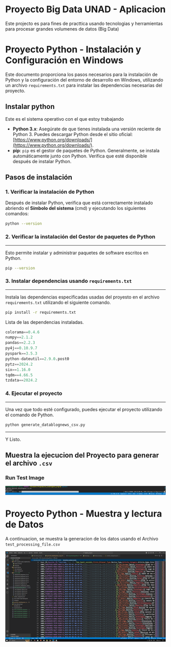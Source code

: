 # Proyecto Big Data UNAD - Aplicacion

Este projecto es para fines de practtica usando tecnologias y herramientas para procesar grandes volumenes de datos (Big Data)

# Proyecto Python - Instalación y Configuración en Windows

Este documento proporciona los pasos necesarios para la instalación de Python y la configuración del entorno de desarrollo en Windows, utilizando un archivo `requirements.txt` para instalar las dependencias necesarias del proyecto.

## Instalar python
Este es el sistema operativo con el que estoy trabajando
- **Python 3.x**: Asegúrate de que tienes instalada una versión reciente de Python 3. Puedes descargar Python desde el sitio oficial: [https://www.python.org/downloads/](https://www.python.org/downloads/).
- **pip**: `pip` es el gestor de paquetes de Python. Generalmente, se instala automáticamente junto con Python. Verifica que esté disponible después de instalar Python.

## Pasos de instalación

### 1. Verificar la instalación de Python

Después de instalar Python, verifica que está correctamente instalado abriendo el **Símbolo del sistema** (cmd) y ejecutando los siguientes comandos:

```bash
python --version
```

### 2. Verificar la instalación del Gestor de paquetes de Python
---

Esto permite instalar y administrar paquetes de software escritos en Python.

```bash
pip --version
```

### 3. Instalar dependencias usando `requirements.txt`
---

 Instala las dependencias especificadas usadas del proyesto en el archivo `requirements.txt` utilizando el siguiente comando.

```bash
pip install -r requirements.txt
```

Lista de las dependencias instaladas.

```python
colorama==0.4.6
numpy==2.1.2
pandas==2.2.3
py4j==0.10.9.7
pyspark==3.5.3
python-dateutil==2.9.0.post0
pytz==2024.2
six==1.16.0
tqdm==4.66.5
tzdata==2024.2
```

### 4. Ejecutar el proyecto
---

Una vez que todo esté configurado, puedes ejecutar el proyecto utilizando el comando de Python.

```bash
python generate_datablognews_csv.py
```
---
Y Listo.

## Muestra la ejecucion del Proyecto para generar el archivo `.csv`

### Run Test Image
![alt text](https://github.com/pipe2015/project_bigdata_UNAD/blob/master/Images_project/03.png)

# Proyecto Python - Muestra y lectura de Datos

A continuacion, se muestra la generacion de los datos usando el Archivo `test_processing_file.csv`

![alt text](https://github.com/pipe2015/project_bigdata_UNAD/blob/master/Images_project/05.png)